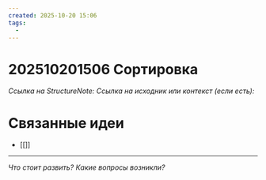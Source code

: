 ```yaml
---
created: 2025-10-20 15:06
tags:
  - 
---
```

# 202510201506 Сортировка

*Ссылка на StructureNote:*
*Ссылка на исходник или контекст (если есть):* 

# Связанные идеи
- [[]]
---

*Что стоит развить? Какие вопросы возникли?*